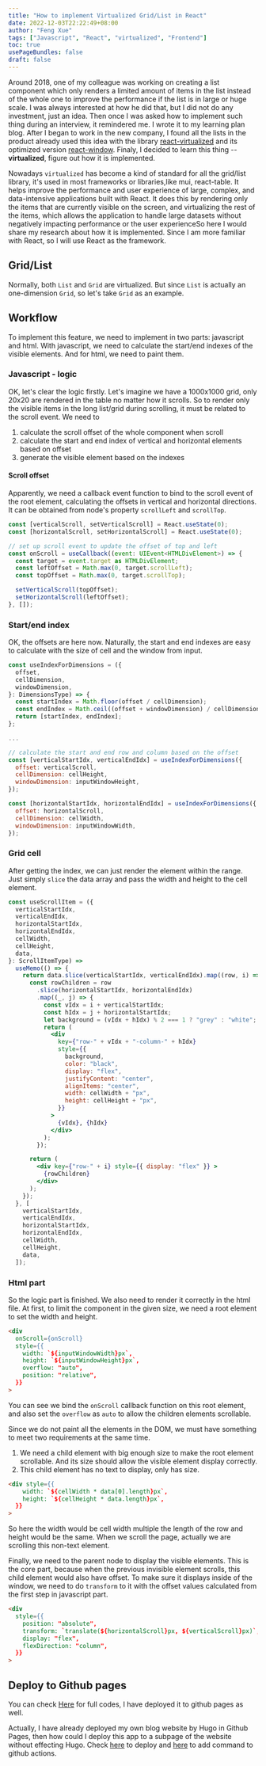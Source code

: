 ```yaml
---
title: "How to implement Virtualized Grid/List in React"
date: 2022-12-03T22:22:49+08:00
author: "Feng Xue"
tags: ["Javascript", "React", "virtualized", "Frontend"]
toc: true
usePageBundles: false
draft: false
---
```


Around 2018, one of my colleague was working on creating a list component which only renders a limited amount of items in the list instead of the whole one to improve the performance if the list is in large or huge scale. I was always interested at how he did that, but I did not do any investment, just an idea. Then once I was asked how to implement such thing during an interview, it remindered me. I wrote it to my learning plan blog. After I began to work in the new company, I found all the lists in the product already used this idea with the library [react-virtualized](https://github.com/bvaughn/react-virtualized) and its optimized version [react-window](https://github.com/bvaughn/react-window). Finaly, I decided to learn this thing -- **virtualized**, figure out how it is implemented.

Nowadays `virtualized` has become a kind of standard for all the grid/list library, it's used in most frameworks or libraries,like mui, react-table. It helps improve the performance and user experience of large, complex, and data-intensive applications built with React. It does this by rendering only the items that are currently visible on the screen, and virtualizing the rest of the items, which allows the application to handle large datasets without negatively impacting performance or the user experienceSo here I would share my research about how it is implemented. Since I am more familiar with React, so I will use React as the framework.

## Grid/List

Normally, both `List` and `Grid` are virtualized. But since `List` is actually an one-dimension `Grid`, so let's take `Grid` as an example.

## Workflow 

To implement this feature, we need to implement in two parts: javascript and html.
With javascript, we need to calculate the start/end indexes of the visible elements. And for html, we need to paint them.

### Javascript - logic

OK, let's clear the logic firstly.
Let's imagine we have a 1000x1000 grid, only 20x20 are rendered in the table no matter how it scrolls. So to render only the visible items in the long list/grid during scrolling, it must be related to the scroll event. We need to
1. calculate the scroll offset of the whole component when scroll
2. calculate the start and end index of vertical and horizontal elements based on offset
3. generate the visible element based on the indexes

#### Scroll offset

Apparently, we need a callback event function to bind to the scroll event of the root element, calculating the offsets in vertical and horizontal directions. It can be obtained from node's property `scrollLeft` and `scrollTop`.

```javascript
const [verticalScroll, setVerticalScroll] = React.useState(0);
const [horizontalScroll, setHorizontalScroll] = React.useState(0);

// set up scroll event to update the offset of top and left
const onScroll = useCallback((event: UIEvent<HTMLDivElement>) => {
  const target = event.target as HTMLDivElement;
  const leftOffset = Math.max(0, target.scrollLeft);
  const topOffset = Math.max(0, target.scrollTop);

  setVerticalScroll(topOffset);
  setHorizontalScroll(leftOffset);
}, []);
```

### Start/end index

OK, the offsets are here now. Naturally, the start and end indexes are easy to calculate with the size of cell and the window from input.

```js
const useIndexForDimensions = ({
  offset,
  cellDimension,
  windowDimension,
}: DimensionsType) => {
  const startIndex = Math.floor(offset / cellDimension);
  const endIndex = Math.ceil((offset + windowDimension) / cellDimension);
  return [startIndex, endIndex];
};

...

// calculate the start and end row and column based on the offset
const [verticalStartIdx, verticalEndIdx] = useIndexForDimensions({
  offset: verticalScroll,
  cellDimension: cellHeight,
  windowDimension: inputWindowHeight,
});

const [horizontalStartIdx, horizontalEndIdx] = useIndexForDimensions({
  offset: horizontalScroll,
  cellDimension: cellWidth,
  windowDimension: inputWindowWidth,
});
```

### Grid cell

After getting the index, we can just render the element within the range. Just simply `slice` the data array and pass the width and height to the cell element.

```jsx
const useScrollItem = ({
  verticalStartIdx,
  verticalEndIdx,
  horizontalStartIdx,
  horizontalEndIdx,
  cellWidth,
  cellHeight,
  data,
}: ScrollItemType) =>
  useMemo(() => {
    return data.slice(verticalStartIdx, verticalEndIdx).map((row, i) => {
      const rowChildren = row
        .slice(horizontalStartIdx, horizontalEndIdx)
        .map((_, j) => {
          const vIdx = i + verticalStartIdx;
          const hIdx = j + horizontalStartIdx;
          let background = (vIdx + hIdx) % 2 === 1 ? "grey" : "white";
          return (
            <div
              key={"row-" + vIdx + "-column-" + hIdx}
              style={{
                background,
                color: "black",
                display: "flex",
                justifyContent: "center",
                alignItems: "center",
                width: cellWidth + "px",
                height: cellHeight + "px",
              }}
            >
              {vIdx}, {hIdx}
            </div>
          );
        });

      return (
        <div key={"row-" + i} style={{ display: "flex" }} >
          {rowChildren}
        </div>
      );
    });
  }, [
    verticalStartIdx,
    verticalEndIdx,
    horizontalStartIdx,
    horizontalEndIdx,
    cellWidth,
    cellHeight,
    data,
  ]);

```

### Html part

So the logic part is finished. We also need to render it correctly in the html file. At first, to limit the component in the given size, we need a root element to set the width and height.

```html
<div
  onScroll={onScroll}
  style={{
    width: `${inputWindowWidth}px`,
    height: `${inputWindowHeight}px`,
    overflow: "auto",
    position: "relative",
  }}
>
```

You can see we bind the `onScroll` callback function on this root element, and also set the `overflow` as `auto` to allow the children elements scrollable.

Since we do not paint all the elements in the DOM, we must have something to meet two requirements at the same time. 
1. We need a child element with big enough size to make the root element scrollable. And its size should allow the visible element display correctly.
2. This child element has no text to display, only has size.

```html
<div style={{
    width: `${cellWidth * data[0].length}px`,
    height: `${cellHeight * data.length}px`,
  }}
>
```

So here the width would be cell width multiple the length of the row and height would be the same. When we scroll the page, actually we are scrolling this non-text element.

Finally, we need to the parent node to display the visible elements. This is the core part, because when the previous invisible element scrolls, this child element would also have offset. To make sure it displays inside of the window, we need to do `transform` to it with the offset values calculated from the first step in javascript part.

```html
<div
  style={{
    position: "absolute",
    transform: `translate(${horizontalScroll}px, ${verticalScroll}px)`,
    display: "flex",
    flexDirection: "column",
  }}
>

```

## Deploy to Github pages

You can check [Here](https://xfsnowind.github.io/react-virtualized-experiment/) for full codes, I have deployed it to github pages as well.

Actually, I have already deployed my own blog website by Hugo in Github Pages, then how could I deploy this app to a subpage of the website without effecting Hugo. Check [here](https://github.com/gitname/react-gh-pages) to deploy and [here](https://dev.to/dyarleniber/setting-up-a-ci-cd-workflow-on-github-actions-for-a-react-app-with-github-pages-and-codecov-4hnp) to add command to github actions.